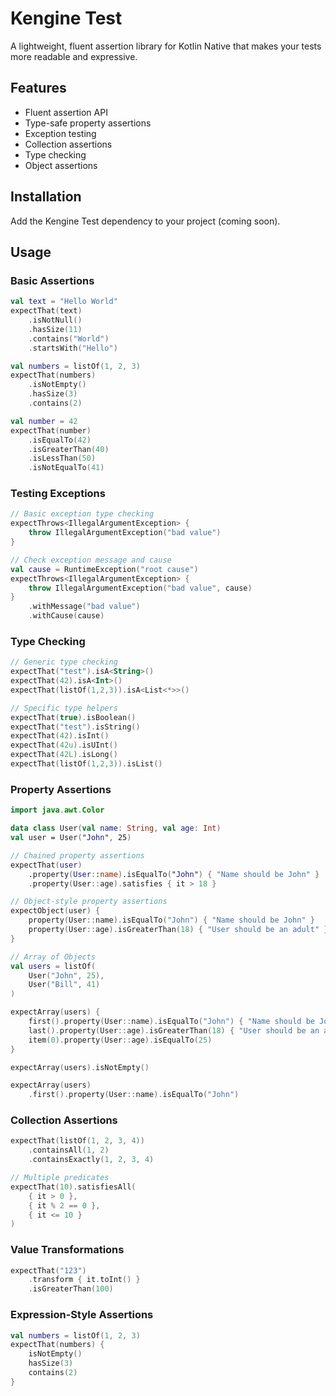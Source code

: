 # Kengine Test

A lightweight, fluent assertion library for Kotlin Native that makes your tests more readable and expressive.

## Features
- Fluent assertion API
- Type-safe property assertions
- Exception testing
- Collection assertions
- Type checking
- Object assertions

## Installation

Add the Kengine Test dependency to your project (coming soon).

## Usage

### Basic Assertions

```kotlin
val text = "Hello World"
expectThat(text)
    .isNotNull()
    .hasSize(11)
    .contains("World")
    .startsWith("Hello")

val numbers = listOf(1, 2, 3)
expectThat(numbers)
    .isNotEmpty()
    .hasSize(3)
    .contains(2)

val number = 42
expectThat(number)
    .isEqualTo(42)
    .isGreaterThan(40)
    .isLessThan(50)
    .isNotEqualTo(41)
```

### Testing Exceptions

```kotlin
// Basic exception type checking
expectThrows<IllegalArgumentException> {
    throw IllegalArgumentException("bad value")
}

// Check exception message and cause
val cause = RuntimeException("root cause")
expectThrows<IllegalArgumentException> {
    throw IllegalArgumentException("bad value", cause)
}
    .withMessage("bad value")
    .withCause(cause)
```

### Type Checking

```kotlin
// Generic type checking
expectThat("test").isA<String>()
expectThat(42).isA<Int>()
expectThat(listOf(1,2,3)).isA<List<*>>()

// Specific type helpers
expectThat(true).isBoolean()
expectThat("test").isString()
expectThat(42).isInt()
expectThat(42u).isUInt()
expectThat(42L).isLong()
expectThat(listOf(1,2,3)).isList()
```

### Property Assertions

```kotlin
import java.awt.Color

data class User(val name: String, val age: Int)
val user = User("John", 25)

// Chained property assertions
expectThat(user)
    .property(User::name).isEqualTo("John") { "Name should be John" }
    .property(User::age).satisfies { it > 18 }

// Object-style property assertions
expectObject(user) {
    property(User::name).isEqualTo("John") { "Name should be John" }
    property(User::age).isGreaterThan(18) { "User should be an adult" }
}

// Array of Objects
val users = listOf(
    User("John", 25),
    User("Bill", 41)
)

expectArray(users) {
    first().property(User::name).isEqualTo("John") { "Name should be John" }
    last().property(User::age).isGreaterThan(18) { "User should be an adult" }
    item(0).property(User::age).isEqualTo(25)
}

expectArray(users).isNotEmpty()

expectArray(users)
    .first().property(User::name).isEqualTo("John")
```

### Collection Assertions

```kotlin
expectThat(listOf(1, 2, 3, 4))
    .containsAll(1, 2)
    .containsExactly(1, 2, 3, 4)

// Multiple predicates
expectThat(10).satisfiesAll(
    { it > 0 },
    { it % 2 == 0 },
    { it <= 10 }
)
```

### Value Transformations

```kotlin
expectThat("123")
    .transform { it.toInt() }
    .isGreaterThan(100)
```

### Expression-Style Assertions

```kotlin
val numbers = listOf(1, 2, 3)
expectThat(numbers) {
    isNotEmpty()
    hasSize(3)
    contains(2)
}
```
